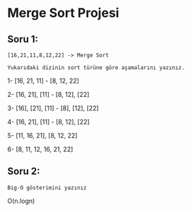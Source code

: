 # Merge Sort Projesi

## Soru 1:

    [16,21,11,8,12,22] -> Merge Sort

    Yukarıdaki dizinin sort türüne göre aşamalarını yazınız.

1- [16, 21, 11] - [8, 12, 22]

2- [16, 21], [11] - [8, 12], [22]

3- [16], [21], [11] - [8], [12], [22]

4- [16, 21], [11] - [8, 12], [22]

5- [11, 16, 21], [8, 12, 22]

6- [8, 11, 12, 16, 21, 22]

## Soru 2:

    Big-O gösterimini yazınız

O(n.logn)
